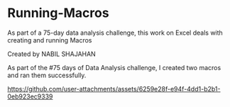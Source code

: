# Running-Macros
As part of a 75-day data analysis challenge, this work on Excel deals with creating and running Macros

Created by NABIL SHAJAHAN

As part of the #75 days of Data Analysis challenge, I created two macros and ran them successfully.



https://github.com/user-attachments/assets/6259e28f-e94f-4dd1-b2b1-0eb923ec9339

